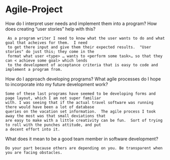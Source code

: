 # Agile-Project



How do I interpret user needs and implement them into a program? How does creating “user stories” help with this?


     As a program writer I need to know what the user wants to do and what goal that acheives for them.  I need
     to get there input and give them their expected results.  "User stories" do just this; they come in the
     format what user <type> … wants to <perform some task>… so that they can < achieve some goal> which lends
     to the development of acceptance criteria that is easy to code and implement a program from.


How do I approach developing programs? What agile processes do I hope to incorporate into my future development work?

    Some of these last programs have seemed to be developing forms and page layout, which I am not super familiar
    with. I was seeing that if the actual travel software was running there would have been a lot of database
    queries on the vacation set information.  The agile process I took away the most was that small deviations that
    are easy to make with a little creativity can be fun.  Sort of trying to roll with the punches attitude, and put
    a decent effort into it.


What does it mean to be a good team member in software development?

    Do your part because others are depending on you. Be transparent when you are facing obstacles.

